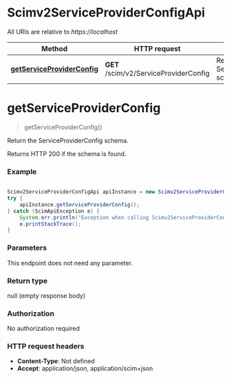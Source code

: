 # Scimv2ServiceProviderConfigApi

All URIs are relative to *https://localhost*

Method | HTTP request | Description
------------- | ------------- | -------------
[**getServiceProviderConfig**](Scimv2ServiceProviderConfigApi.md#getServiceProviderConfig) | **GET** /scim/v2/ServiceProviderConfig | Return the ServiceProviderConfig schema.


<a name="getServiceProviderConfig"></a>
# **getServiceProviderConfig**
> getServiceProviderConfig()

Return the ServiceProviderConfig schema.

Returns HTTP 200 if the schema is found.

### Example
```java

Scimv2ServiceProviderConfigApi apiInstance = new Scimv2ServiceProviderConfigApi();
try {
    apiInstance.getServiceProviderConfig();
} catch (ScimApiException e) {
    System.err.println("Exception when calling Scimv2ServiceProviderConfigApi#getServiceProviderConfig");
    e.printStackTrace();
}
```

### Parameters
This endpoint does not need any parameter.

### Return type

null (empty response body)

### Authorization

No authorization required

### HTTP request headers

 - **Content-Type**: Not defined
 - **Accept**: application/json, application/scim+json


